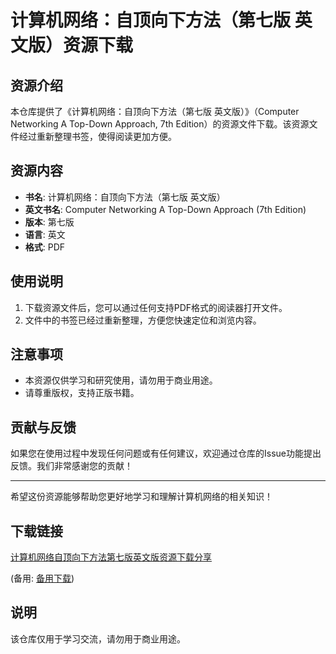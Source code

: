 # 计算机网络：自顶向下方法（第七版 英文版）资源下载

## 资源介绍

本仓库提供了《计算机网络：自顶向下方法（第七版 英文版）》（Computer Networking A Top-Down Approach, 7th Edition）的资源文件下载。该资源文件经过重新整理书签，使得阅读更加方便。

## 资源内容

- **书名**: 计算机网络：自顶向下方法（第七版 英文版）
- **英文书名**: Computer Networking A Top-Down Approach (7th Edition)
- **版本**: 第七版
- **语言**: 英文
- **格式**: PDF

## 使用说明

1. 下载资源文件后，您可以通过任何支持PDF格式的阅读器打开文件。
2. 文件中的书签已经过重新整理，方便您快速定位和浏览内容。

## 注意事项

- 本资源仅供学习和研究使用，请勿用于商业用途。
- 请尊重版权，支持正版书籍。

## 贡献与反馈

如果您在使用过程中发现任何问题或有任何建议，欢迎通过仓库的Issue功能提出反馈。我们非常感谢您的贡献！

---

希望这份资源能够帮助您更好地学习和理解计算机网络的相关知识！

## 下载链接
[计算机网络自顶向下方法第七版英文版资源下载分享](https://pan.quark.cn/s/c5fd14ae1bc9) 

(备用: [备用下载](https://pan.baidu.com/s/1cXincwKq4PsgttAx26z-eg?pwd=1234))

## 说明

该仓库仅用于学习交流，请勿用于商业用途。
